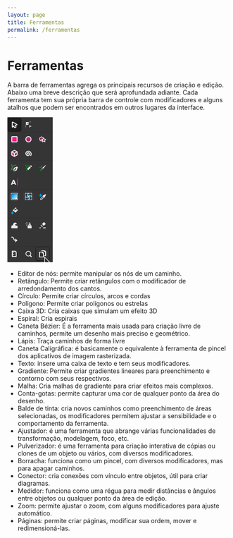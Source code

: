 ```yaml
---
layout: page
title: Ferramentas
permalink: /ferramentas
---
```


# Ferramentas

A barra de ferramentas agrega os principais recursos de criação e edição. Abaixo uma breve descrição que será aprofundada adiante. Cada ferramenta tem sua própria barra de controle com modificadores e alguns atalhos que podem ser encontrados em outros lugares da interface.

<img src="/assets/ferramentas.png"/>

- Editor de nós: permite manipular os nós de um caminho.
- Retângulo: Permite criar retângulos com o modificador de arredondamento dos cantos.
- Círculo: Permite criar círculos, arcos e cordas
- Polígono: Permite criar polígonos ou estrelas
- Caixa 3D: Cria caixas que simulam um efeito 3D
- Espiral: Cria espirais
- Caneta Bézier: É a ferramenta mais usada para criação livre de caminhos, permite um desenho mais preciso e geométrico.
- Lápis: Traça caminhos de forma livre
- Caneta Caligráfica: é basicamente o equivalente à ferramenta de pincel dos aplicativos de imagem rasterizada.
- Texto: insere uma caixa de texto e tem seus modificadores.
- Gradiente: Permite criar gradientes lineares para preenchimento e contorno com seus respectivos.
- Malha: Cria malhas de gradiente para criar efeitos mais complexos.
- Conta-gotas: permite capturar uma cor de qualquer ponto da área do desenho.
- Balde de tinta: cria novos caminhos como preenchimento de áreas selecionadas, os modificadores permitem ajustar a sensibilidade e o comportamento da ferramenta.
- Ajustador: é uma ferramenta que abrange várias funcionalidades de transformação, modelagem, foco, etc.
- Pulverizador: é uma ferramenta para criação interativa de cópias ou clones de um objeto ou vários, com diversos modificadores.
- Borracha: funciona como um pincel, com diversos modificadores, mas para apagar caminhos.
- Conector: cria conexões com vínculo entre objetos, útil para criar diagramas.
- Medidor: funciona como uma régua para medir distâncias e ângulos entre objetos ou qualquer ponto da área de edição.
- Zoom: permite ajustar o zoom, com alguns modificadores para ajuste automático.
- Páginas: permite criar páginas, modificar sua ordem, mover e redimensioná-las.